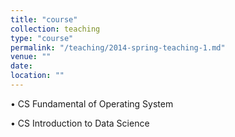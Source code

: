 ```yaml
---
title: "course"
collection: teaching
type: "course"
permalink: "/teaching/2014-spring-teaching-1.md"
venue: ""
date: 
location: ""
---
```

• CS Fundamental of Operating System 

• CS Introduction to Data Science
